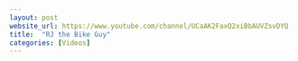 ```yaml
---
layout: post
website_url: https://www.youtube.com/channel/UCaAK2FaxQ2xiBbAUVZsvDYQ
title:  "RJ the Bike Guy"
categories: [Videos]
---
```

